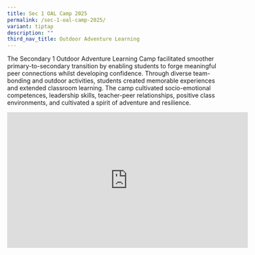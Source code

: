 ```yaml
---
title: Sec 1 OAL Camp 2025
permalink: /sec-1-oal-camp-2025/
variant: tiptap
description: ""
third_nav_title: Outdoor Adventure Learning
---
```

<p>The Secondary 1 Outdoor Adventure Learning Camp facilitated smoother primary-to-secondary
transition by enabling students to forge meaningful peer connections whilst
developing confidence. Through diverse team-bonding and outdoor activities,
students created memorable experiences and extended classroom learning.
The camp cultivated socio-emotional competences, leadership skills, teacher-peer
relationships, positive class environments, and cultivated a spirit of
adventure and resilience.</p>
<div class="iframe-wrapper">
<iframe height="315" width="560" allowfullscreen="true" frameborder="0" src="https://www.youtube.com/embed/fezhopSQcSo?si=yQP6zKXrzu7Vc4C9"></iframe>
</div>
<p></p>